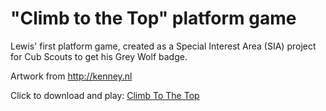 # "Climb to the Top" platform game

Lewis' first platform game, created as a Special Interest Area (SIA) project for Cub Scouts to get his Grey Wolf badge.

Artwork from http://kenney.nl

Click to download and play: [Climb To The Top](https://github.com/ColinDart/python-arcade/raw/master/Platformer/ClimbToTheTop/dist/ClimbToTheTop.exe)

